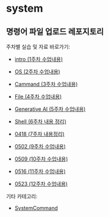 # system

## 명령어 파일 업로드 레포지토리

주차별 실습 및 자료 바로가기:

- [intro (1주차 수업내용)](./intro)

- [OS (2주차 수업내용)](./OS)

- [Cammand (3주차 수업내용)](./Cammand)

- [File (4주차 수업내용)](./File)

- [Generative AI (5주차 수업내용)](./Generative%20AI)

- [Shell (6주차 내용 정리)](./Shell)

- [0418 (7주차 내용정리)](./0418)

- [0502 (9주차 수업내용)](./0502)

- [0509 (10주차 수업내용)](./0509)

- [0516 (11주차 수업내용)](./0516)

- [0523 (12주차 수업내용)](./0523)

기타 카테고리:

- [SystemCommand](./SystemCommand)

